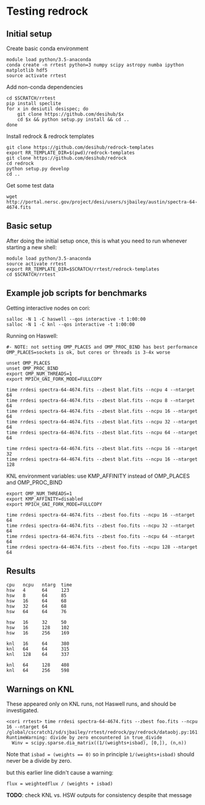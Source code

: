 # Testing redrock

## Initial setup

Create basic conda environment
```
module load python/3.5-anaconda
conda create -n rrtest python=3 numpy scipy astropy numba ipython matplotlib hdf5
source activate rrtest
```

Add non-conda dependencies
```
cd $SCRATCH/rrtest
pip install speclite
for x in desiutil desispec; do
    git clone https://github.com/desihub/$x
    cd $x && python setup.py install && cd ..
done
```

Install redrock & redrock templates
```
git clone https://github.com/desihub/redrock-templates
export RR_TEMPLATE_DIR=$(pwd)/redrock-templates
git clone https://github.com/desihub/redrock
cd redrock
python setup.py develop
cd ..
```

Get some test data
```
wget http://portal.nersc.gov/project/desi/users/sjbailey/austin/spectra-64-4674.fits
```

## Basic setup

After doing the initial setup once, this is what you need to run whenever
starting a new shell:
```
module load python/3.5-anaconda
source activate rrtest
export RR_TEMPLATE_DIR=$SCRATCH/rrtest/redrock-templates
cd $SCRATCH/rrtest
```

## Example job scripts for benchmarks

Getting interactive nodes on cori:
```
salloc -N 1 -C haswell --qos interactive -t 1:00:00
salloc -N 1 -C knl --qos interactive -t 1:00:00
```

Running on Haswell:
```
#- NOTE: not setting OMP_PLACES and OMP_PROC_BIND has best performance
OMP_PLACES=sockets is ok, but cores or threads is 3-4x worse

unset OMP_PLACES
unset OMP_PROC_BIND
export OMP_NUM_THREADS=1
export MPICH_GNI_FORK_MODE=FULLCOPY

time rrdesi spectra-64-4674.fits --zbest blat.fits --ncpu 4 --ntarget 64
time rrdesi spectra-64-4674.fits --zbest blat.fits --ncpu 8 --ntarget 64
time rrdesi spectra-64-4674.fits --zbest blat.fits --ncpu 16 --ntarget 64
time rrdesi spectra-64-4674.fits --zbest blat.fits --ncpu 32 --ntarget 64
time rrdesi spectra-64-4674.fits --zbest blat.fits --ncpu 64 --ntarget 64

time rrdesi spectra-64-4674.fits --zbest blat.fits --ncpu 16 --ntarget 32
time rrdesi spectra-64-4674.fits --zbest blat.fits --ncpu 16 --ntarget 128
```

KNL environment variables: use KMP_AFFINITY instead of OMP_PLACES and OMP_PROC_BIND
```
export OMP_NUM_THREADS=1
export KMP_AFFINITY=disabled
export MPICH_GNI_FORK_MODE=FULLCOPY

time rrdesi spectra-64-4674.fits --zbest foo.fits --ncpu 16 --ntarget 64
time rrdesi spectra-64-4674.fits --zbest foo.fits --ncpu 32 --ntarget 64
time rrdesi spectra-64-4674.fits --zbest foo.fits --ncpu 64 --ntarget 64
time rrdesi spectra-64-4674.fits --zbest foo.fits --ncpu 128 --ntarget 64
```

## Results

```
cpu   ncpu   ntarg  time
hsw   4      64     123
hsw   8      64     85
hsw   16     64     68
hsw   32     64     68
hsw   64     64     76

hsw   16     32     50
hsw   16     128    102
hsw   16     256    169

knl   16     64     380
knl   64     64     315
knl   128    64     337

knl   64     128    408
knl   64     256    598
```

## Warnings on KNL

These appeared only on KNL runs, not Haswell runs, and should be investigated.
```
<cori rrtest> time rrdesi spectra-64-4674.fits --zbest foo.fits --ncpu 16 --ntarget 64
/global/cscratch1/sd/sjbailey/rrtest/redrock/py/redrock/dataobj.py:161: RuntimeWarning: divide by zero encountered in true_divide
  Winv = scipy.sparse.dia_matrix((1/(weights+isbad), [0,]), (n,n))
```
Note that `isbad = (weights == 0)` so in principle `1/(weights+isbad)`
should never be a divide by zero.

but this earlier line didn't cause a warning:
```
flux = weightedflux / (weights + isbad)
```

**TODO**: check KNL vs. HSW outputs for consistency despite that message

